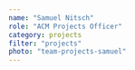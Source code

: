 ```yaml
---
name: "Samuel Nitsch"
role: "ACM Projects Officer"
category: projects
filter: "projects"
photo: "team-projects-samuel"
---
```


